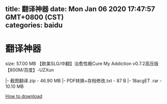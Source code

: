 
title: 翻译神器
date: Mon Jan 06 2020 17:47:57 GMT+0800 (CST)    
categories: baidu
---

# 翻译神器
size: 57.00 MB
 【欧美SLG/中翻】治愈性瘾Cure My Addiction v0.7.2高压版【800M/百度】-UZXun
 
|- 截图翻译.zip - 46.90 MB
|- PDF转换+存档修改.txt - 87 B
|- 18acgET .rar - 10.10 MB

[How to download](https://bpcam.bemobtrk.com/go/2ceec3aa-1ca2-46d6-b9ff-aaa5c184517c?jno=4203)